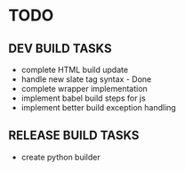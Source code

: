 # TODO

## DEV BUILD TASKS

- complete HTML build update
- handle new slate tag syntax - Done
- complete wrapper implementation
- implement babel build steps for js
- implement better build exception handling

## RELEASE BUILD TASKS

- create python builder
